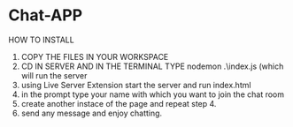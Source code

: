 # Chat-APP

HOW TO INSTALL 

1) COPY THE FILES IN YOUR WORKSPACE
2) CD IN SERVER AND IN THE TERMINAL TYPE nodemon .\index.js   (which will run the server
3) using Live Server Extension start the server and run index.html 
4) in the prompt type your name with which you want to join the chat room
5) create another instace of the page and repeat step 4.
6) send any message and enjoy chatting.
